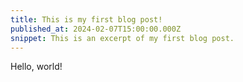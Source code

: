 ```yaml
---
title: This is my first blog post!
published_at: 2024-02-07T15:00:00.000Z
snippet: This is an excerpt of my first blog post.
---
```


Hello, world!